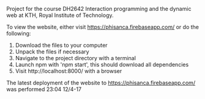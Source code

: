 Project for the course DH2642 Interaction programming and the dynamic web at KTH, Royal Institute of Technology.

To view the website, either visit https://phisanca.firebaseapp.com/ or do the following:

1. Download the files to your computer
2. Unpack the files if necessary
3. Navigate to the project directory with a terminal
4. Launch npm with 'npm start', this should download all dependencies
5. Visit http://localhost:8000/ with a browser

The latest deployment of the website to https://phisanca.firebaseapp.com/ was performed 23:04 12/4-17
